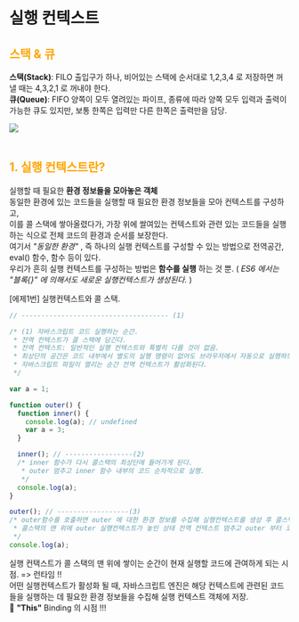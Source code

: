 # 실행 컨텍스트

## <span style="color: orange">스택 & 큐</span>

**스택(Stack)**: FILO 출입구가 하나, 비어있는 스택에 순서대로 1,2,3,4 로 저장하면 꺼낼 때는 4,3,2,1 로 꺼내야 한다.  
**큐(Queue)**: FIFO 양쪽이 모두 열려있는 파이프, 종류에 따라 양쪽 모두 입력과 출력이 가능한 큐도 있지만, 보통 한쪽은 입력만 다른 한쪽은 출력만을 담당.

<img src="https://media.vlpt.us/images/jabggujb9/post/5ffb24dc-c8c2-4aac-b579-627574a12d7f/image.png" />

<br>
<br>

## <span style="color: orange">1. 실행 컨텍스트란?</span>

실행할 때 필요한 **환경 정보들을 모아놓은 객체**  
동일한 환경에 있는 코드들을 실행할 때 필요한 환경 정보들을 모아 컨텍스트를 구성하고,  
이를 콜 스택에 쌓아올렸다가, 가장 위에 쌀여있는 컨텍스트와 관련 있는 코드들을 실행하는 식으로 전체 코드의 환경과 순서를 보장한다.  
여기서 _"동일한 환경"_ , 즉 하나의 실행 컨텍스트를 구성할 수 있는 방법으로 전역공간, eval() 함수, 함수 등이 있다.  
우리가 흔히 실행 컨텍스트를 구성하는 방법은 **함수를 실행** 하는 것 뿐. ( _ES6 에서는 "블록{}" 에 의해서도 새로운 실행컨텍스트가 생성된다._ )

[에제1번] 실행컨텍스트와 콜 스택.

```js
// ------------------------------------- (1)

/* (1) 자바스크립트 코드 실행하는 순간.
 * 전역 컨텍스트가 콜 스택에 담긴다.
 * 전역 컨텍스트: 일반적인 실행 컨텍스트와 특별히 다를 것이 없음.
 * 최상단의 공간은 코드 내부에서 별도의 실행 명령이 없어도 브라우저에서 자동으로 실행하므로,
 * 자바스크립트 파일이 열리는 순간 전역 컨텍스트가 활성화된다.
 */

var a = 1;

function outer() {
  function inner() {
    console.log(a); // undefined
    var a = 3;
  }

  inner(); // -----------------(2)
  /* inner 함수가 다시 콜스택의 최상단에 들어가게 된다.
   * outer 멈추고 inner 함수 내부의 코드 순차적으로 실행.
   */
  console.log(a);
}

outer(); // ------------------(3)
/* outer함수를 호출하면 outer 에 대한 환경 정보를 수집해 실행컨텍스트를 생성 후 콜스택에 담는다.
 * 콜스택의 맨 위에 outer 실행컨텍스트가 놓인 상태 전역 컨텍스트 멈추고 outer 부터 코드 실행.
 */
console.log(a);
```

실행 컨택스트가 콜 스택의 맨 위에 쌓이는 순간이 현재 실행할 코드에 관여하게 되는 시점. => 런타임 !!  
어떤 실행컨텍스트가 활성화 될 때, 자바스크립트 엔진은 해당 컨텍스트에 관련된 코드들을 실행하는 데 필요한 환경 정보들을 수집해 실행 컨텍스트 객체에 저장.  
🧐 **"This"** Binding 의 시점 !!!
